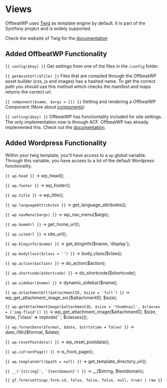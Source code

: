 # Views

OffbeatWP uses [Twig](https://twig.symfony.com/) as template engine by default. It is part of the Symfony project and is widely supported.

Check the website of Twig for the [documentation](https://twig.symfony.com/doc/2.x/)

## Added OffbeatWP Functionality

`{{ config($key) }}`
Get settings from one of the files in the `/config` folder.

`{{ getAssetUrl($file) }}`
Files that are compiled through the OffbeatWP asset builder (css, js and images) has a hashed name. To get the correct path you should use this method which checks the manifest and maps returns the correct url.

`{{ component($name, $args = []) }}`
Getting and rendering a OffbeatWP Component (More about [components](basics__components.md))

`{{ setting($key) }}`
OffbeatWP has functiontality included for site settings. The only implementation now is through ACF. OffbeatWP has already implemented this. Check out the [documentation](https://github.com/offbeatwp/acf-sitesettings).

## Added Wordpress Functionality

Within your twig template, you'll have access to a `wp` global variable. Through this variable, you have access to a lot of the default Wordpress functionality. 

`{{ wp.head }}` -> wp_head();

`{{ wp.footer }}` -> wp_footer();

`{{ wp.title }}` -> wp_title();

`{{ wp.languageAttributes }}` -> get_language_attributes();

`{{ wp.navMenu($args) }}` -> wp_nav_menu($args);

`{{ wp.homeUrl }}` -> get_home_url();

`{{ wp.siteUrl }}` -> site_url();

`{{ wp.bloginfo($name) }}` -> get_bloginfo($name, 'display');

`{{ wp.bodyClass($class = '') }}` -> body_class($class);

`{{ wp.action($action) }}` -> do_action($action);

`{{ wp.shortcode($shortcode) }}` -> do_shortcode($shortcode);

`{{ wp.sidebar($name) }}` -> dynamic_sidebar($name);

`{{ wp.attachmentUrl($attachmentID, $size = 'full') }}` -> wp_get_attachment_image_src($attachmentID, $size);

`{{ wp.getAttachmentImage($attachmentID, $size = 'thumbnail', $classes = ['img-fluid']) }}` -> wp_get_attachment_image($attachmentID, $size, false, ['class' => implode(' ', $classes)]);

`{{ wp.formatDate($format, $date, $strtotime = false) }}` -> date_i18n($format, $date);

`{{ wp.resetPostdata() }}` -> wp_reset_postdata();

`{{ wp.isFrontPage() }}` -> is_front_page();

`{{ wp.templateUrl($path = null) }}` -> get_template_directory_uri();

`{{ __('{string}', '{textdomain}') }}` -> \__($string, $textdomain);

`{{ gf.form(settings.form.id, false, false, false, null, true) | raw }}`
